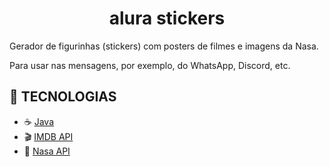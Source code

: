 <h1 style="text-align: center">
    alura stickers
</h1>

Gerador de figurinhas (stickers) com posters de filmes e imagens da Nasa.

Para usar nas mensagens, por exemplo, do WhatsApp, Discord, etc.

## 🌟 TECNOLOGIAS
- ☕ [Java](https://docs.oracle.com/en/java/)
- 🎬 [IMDB API](https://imdb-api.com/)
- 🚀 [Nasa API](https://api.nasa.gov/)

[//]: # (## 🔓 LICENÇA)
